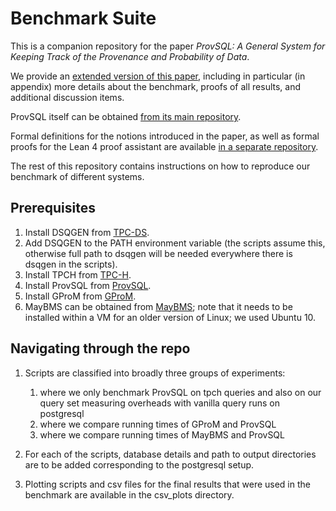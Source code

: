 # Benchmark Suite

This is a companion repository for the paper *ProvSQL: A General System for Keeping
Track of the Provenance and Probability of Data*.

We provide an [extended version of this paper](techreport.pdf), including in particular (in appendix)
more details about the benchmark, proofs of all results, and additional
discussion items.

ProvSQL itself can be obtained [from its main repository](https://github.com/PierreSenellart/provsql/).

Formal definitions for the notions introduced in the paper, as well as
formal proofs for the Lean 4 proof assistant are available [in a separate
repository](https://github.com/PierreSenellart/provenance-lean/).

The rest of this repository contains instructions on how to reproduce our
benchmark of different systems.

## Prerequisites

1. Install DSQGEN from [TPC-DS](https://www.tpc.org/TPC_Documents_Current_Versions/download_programs/tools-download-request5.asp?bm_type=TPC-DS&bm_vers=4.0.0&mode=CURRENT-ONLY).
2. Add DSQGEN to the PATH environment variable (the scripts assume this, otherwise full path to dsqgen will be needed everywhere there is dsqgen in the scripts).
3. Install TPCH from [TPC-H](https://www.tpc.org/TPC_Documents_Current_Versions/download_programs/tools-download-request5.asp?bm_type=TPC-H&bm_vers=3.0.1&mode=CURRENT-ONLY).
4. Install ProvSQL from  [ProvSQL](https://github.com/PierreSenellart/provsql.git).
5. Install GProM from [GProM](https://github.com/IITDBGroup/gprom.git).
6. MayBMS can be obtained from [MayBMS](https://maybms.sourceforge.net/); note that it needs to be installed within a VM for an older version of Linux; we used Ubuntu 10.

## Navigating through the repo

1. Scripts are classified into broadly three groups of experiments:
   1. where we only benchmark ProvSQL on tpch queries and also on our query set measuring overheads with vanilla query runs on postgresql
   2. where we compare running times of GProM and ProvSQL
   3. where we compare running times of MayBMS and ProvSQL

2. For each of the scripts, database details and path to output directories are to be added corresponding to the postgresql setup.

3. Plotting scripts and csv files for the final results that were used in the benchmark are available in the csv_plots directory.
